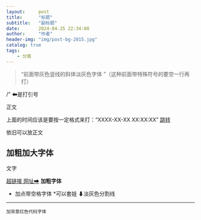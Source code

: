 ```yaml
---
layout:     post
title:      "标题"
subtitle:   "副标题"
date:       2024-04-25 22:34:08
author:     "作者"
header-img: "img/post-bg-2015.jpg"
catalog: true
tags:
    - 分类
---
```


> “前面带灰色竖线的斜体淡灰色字体 ”（这种前面带特殊符号的要空一行再打）

/" ⬅是打引号

正文

上面的时间应该是要按一定格式来打：“XXXX-XX-XX XX:XX:XX”
[跳转](#位置1) 

依旧可以放正文


<p id = "位置1"></p>

## 加粗加大字体

文字 

 [超链接 网址➡](https://liefish.github.com/)
**加粗字体**
* 加点带空格字体
	*可以套娃 
⬇淡灰色分割线
---

 `加背景红色代码字体`

